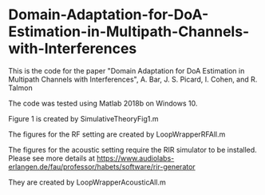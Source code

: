 # Domain-Adaptation-for-DoA-Estimation-in-Multipath-Channels-with-Interferences
This is the code for the paper "Domain Adaptation for DoA Estimation in Multipath Channels with Interferences", A. Bar, J. S. Picard, I. Cohen, and R. Talmon

The code was tested using Matlab 2018b on Windows 10.

Figure 1 is created by SimulativeTheoryFig1.m

The figures for the RF setting are created by LoopWrapperRFAll.m

The figures for the acoustic setting require the RIR simulator to be installed. 
Please see more details at https://www.audiolabs-erlangen.de/fau/professor/habets/software/rir-generator

They are created by LoopWrapperAcousticAll.m 

